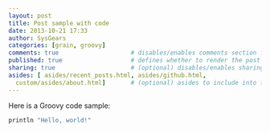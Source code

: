 ```yaml
---
layout: post
title: Post sample with code
date: 2013-10-21 17:33
author: SysGears
categories: [grain, groovy]
comments: true                    # disables/enables comments section for the post
published: true                   # defines whether to render the post in 'generate' mode
sharing: true                     # (optional) disables/enables sharing options for the post, 'true' is by default
asides: [ asides/recent_posts.html, asides/github.html,
  custom/asides/about.html]       # (optional) asides to include into the post page, all asides are included by default
---
```


Here is a Groovy code sample:

<!--more-->

```groovy HelloWorld.groovy
println "Hello, world!"
```

